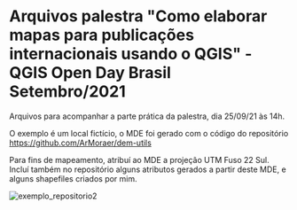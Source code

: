 # Arquivos palestra "Como elaborar mapas para publicações internacionais usando o QGIS" - QGIS Open Day Brasil Setembro/2021

Arquivos para acompanhar a parte prática da palestra, dia 25/09/21 às 14h.

O exemplo é um local fictício, o MDE foi gerado com o código do repositório 
https://github.com/ArMoraer/dem-utils

Para fins de mapeamento, atribuí ao MDE a projeção UTM Fuso 22 Sul.
Incluí também no repositório alguns atributos gerados a partir deste MDE, e alguns shapefiles criados por mim.

![exemplo_repositorio2](https://user-images.githubusercontent.com/37668725/133893608-a439aac9-9762-4bdc-8c3b-971984e80708.png)
